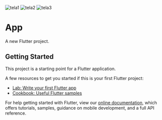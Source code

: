 ![tela1](https://user-images.githubusercontent.com/63085711/116831708-53374d80-ab87-11eb-9ad9-f058d5c04f16.jpg)
![tela2](https://user-images.githubusercontent.com/63085711/116831715-61856980-ab87-11eb-8d04-658a826eb5f8.jpg)
![tela3](https://user-images.githubusercontent.com/63085711/116831727-6f3aef00-ab87-11eb-9618-4a3388ed7558.jpg) 

# App

A new Flutter project.

## Getting Started

This project is a starting point for a Flutter application.

A few resources to get you started if this is your first Flutter project:

- [Lab: Write your first Flutter app](https://flutter.dev/docs/get-started/codelab)
- [Cookbook: Useful Flutter samples](https://flutter.dev/docs/cookbook)

For help getting started with Flutter, view our
[online documentation](https://flutter.dev/docs), which offers tutorials,
samples, guidance on mobile development, and a full API reference.

